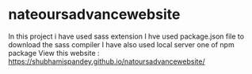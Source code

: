 # nateoursadvancewebsite

In this project i have used sass extension
I hve used package.json file to download the sass compiler
I have also used local server one of npm package 
View this website  :   https://shubhamispandey.github.io/natoursadvancewebsite/

